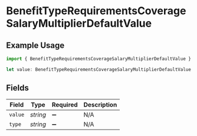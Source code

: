 # BenefitTypeRequirementsCoverageSalaryMultiplierDefaultValue

## Example Usage

```typescript
import { BenefitTypeRequirementsCoverageSalaryMultiplierDefaultValue } from "@gusto/embedded-api/models/components/benefittyperequirements.js";

let value: BenefitTypeRequirementsCoverageSalaryMultiplierDefaultValue = {};
```

## Fields

| Field              | Type               | Required           | Description        |
| ------------------ | ------------------ | ------------------ | ------------------ |
| `value`            | *string*           | :heavy_minus_sign: | N/A                |
| `type`             | *string*           | :heavy_minus_sign: | N/A                |